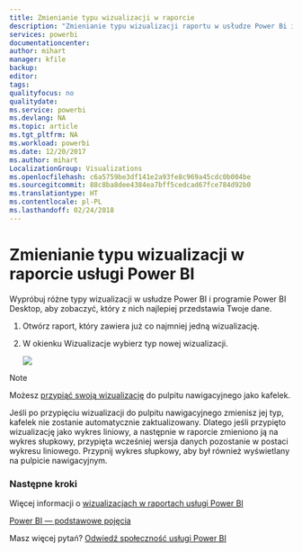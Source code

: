```yaml
---
title: Zmienianie typu wizualizacji w raporcie
description: "Zmienianie typu wizualizacji raportu w usłudze Power Bi i programie Power BI Desktop"
services: powerbi
documentationcenter: 
author: mihart
manager: kfile
backup: 
editor: 
tags: 
qualityfocus: no
qualitydate: 
ms.service: powerbi
ms.devlang: NA
ms.topic: article
ms.tgt_pltfrm: NA
ms.workload: powerbi
ms.date: 12/20/2017
ms.author: mihart
LocalizationGroup: Visualizations
ms.openlocfilehash: c6a5759be3df141e2a93fe8c969a45cdc0b004be
ms.sourcegitcommit: 88c8ba8dee4384ea7bff5cedcad67fce784d92b0
ms.translationtype: HT
ms.contentlocale: pl-PL
ms.lasthandoff: 02/24/2018
---
```

# <a name="change-the-type-of-visualization-in-a-power-bi-report"></a>Zmienianie typu wizualizacji w raporcie usługi Power BI
Wypróbuj różne typy wizualizacji w usłudze Power BI i programie Power BI Desktop, aby zobaczyć, który z nich najlepiej przedstawia Twoje dane. 

1. Otwórz raport, który zawiera już co najmniej jedną wizualizację.   
2. W okienku Wizualizacje wybierz typ nowej wizualizacji.  
   
   ![](media/power-bi-report-change-visualization-type/changeviz.gif)

> [!NOTE]
> Możesz [przypiąć swoją wizualizację](service-dashboard-pin-tile-from-report.md) do pulpitu nawigacyjnego jako kafelek.
> 
> 

Jeśli po przypięciu wizualizacji do pulpitu nawigacyjnego zmienisz jej typ, kafelek nie zostanie automatycznie zaktualizowany. Dlatego jeśli przypięto wizualizację jako wykres liniowy, a następnie w raporcie zmieniono ją na wykres słupkowy, przypięta wcześniej wersja danych pozostanie w postaci wykresu liniowego. Przypnij wykres słupkowy, aby był również wyświetlany na pulpicie nawigacyjnym.

### <a name="next-steps"></a>Następne kroki
Więcej informacji o [wizualizacjach w raportach usługi Power BI](power-bi-report-visualizations.md)

[Power BI — podstawowe pojęcia](service-basic-concepts.md)

Masz więcej pytań? [Odwiedź społeczność usługi Power BI](http://community.powerbi.com/)

